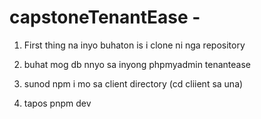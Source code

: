 # capstoneTenantEase - 

1. First thing na inyo buhaton is i clone ni nga repository

2. buhat mog db nnyo sa inyong phpmyadmin tenantease

3. sunod npm i mo sa client directory (cd cliient sa una)

4. tapos pnpm dev 
